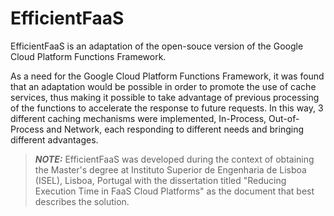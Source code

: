 # EfficientFaaS

EfficientFaaS is an adaptation of the open-souce version of the Google Cloud Platform Functions Framework.

As a need for the Google Cloud Platform Functions Framework, it was found that an
adaptation would be possible in order to promote the use of cache services, thus
making it possible to take advantage of previous processing of the functions to
accelerate the response to future requests. In this way, 3 different caching mechanisms
were implemented, In-Process, Out-of-Process and Network, each responding to
different needs and bringing different advantages.

> **_NOTE:_**  EfficientFaaS was developed during the context of obtaining the Master's degree at Instituto Superior de Engenharia de Lisboa (ISEL), Lisboa, Portugal with the dissertation titled "Reducing Execution Time in FaaS Cloud Platforms" as the document that best describes the solution.

